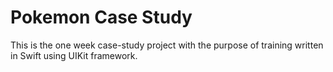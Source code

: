 # Pokemon Case Study

This is the one week case-study project with the purpose of training written in Swift using UIKit framework. 
